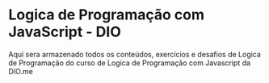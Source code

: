 # Logica de Programação com JavaScript - DIO

Aqui sera armazenado todos os conteúdos, exercícios e desafios de Logica de Programação do curso de Logica de Programação com Javascript da DIO.me
